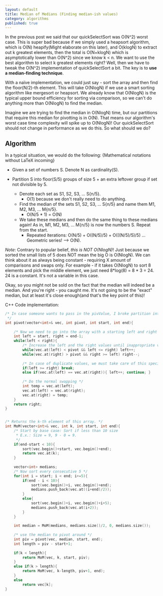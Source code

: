 ```yaml
---
layout: default
title: Median of Medians (Finding median-ish values)
category: algorithms
published: true
---
```

In the previous post we said that our quickSelectSort was O(N^2) worst case. This is super bad because if we simply used a heapsort algorithm, which is O(N) heapify(Might elaborate on this later), and O(klogN) to extract out k greatest elements, then the total is O(N+klogN) which is asymptotically lower than O(N^2) since we know k < n. We want to use the best algorithm to select k greatest elements right? Well, then we have to tweak the O(N^2) implementation of quickSelectSort a bit. The key is to **use a median-finding technique**.

With a naïve implementation, we could just say - sort the array and then find the floor(N/2)-th element. This will take O(NlogN) if we use a smart sorting algorithm like mergesort or heapsort. We already know that O(NlogN) is the typical upper bound efficiency for sorting via comparison, so we can't do anything more than O(NlogN) to find the median.

Imagine we are trying to find the median in O(NlogN) time, but our partitions that require this median for pivotting is in O(N). That means our algorithm's worst case time complexity will spike up to O(NlogN)! Our quickSelectSort should not change in performance as we do this. So what should we do?

## Algorithm

In a typical situation, we would do the following: {Mathematical notations without LaTeX incoming} 


- Given a set of numbers S. Denote N as cardinality(S).

- Partition S into floor(S/5) groups of size 5 + an extra leftover group if set not divisible by 5.
	- Denote each set as S1, S2, S3, ... S{n/5}.
    	- O(1) because we don't really need to do anything.
    - Find the median of the sets S1, S2, S3, ... S{n/5} and name them M1, M2, M3, ... M{n/5}. 
    	- O(N/5 * 1) = O(N)
    - We take these medians and then do the same thing to these medians again! As in, M1, M2, M3, ... M{n/5} is now the numbers S. Repeat from the start.
    	- Repeated iterations: O(N/5) + O((N/5)/5) + O(((N/5)/5)/5) ... Geometric series! --> O(N).
    
_Note_: Contrary to popular belief, _this is NOT O(NlogN)_! Just because we sorted the small lists of 5 does NOT mean the big O is O(NlogN). We can think about it as always being constant - requiring X amount of comparisons and swaps only. For example - if it takes O(NlogN) to sort 8 elements and pick the middle element, we just need 8\*log(8) = 8 * 3 = 24. 24 is a constant. It's not a variable in this case.

Okay, so you might not be sold on the fact that the median will indeed be a median. And you're right - you caught me. It's not going to be the "exact" median, but at least it's close enough(and that's the key point of this)!

C++ Code implementation:

```c++
/* In case someone wants to pass in the pivValue, I broke partition into 2 pieces.
 */
int pivot(vector<int>& vec, int pivot, int start, int end){
    
    /* Now we need to go into the array with a starting left and right value. */
    int left = start, right = end-1;
    while(left < right){
        /* Increase the left and the right values until inappropriate value comes */
        while(vec.at(left) < pivot && left <= right) left++;
        while(vec.at(right) > pivot && right >= left) right--;
        
        /* In case of duplicate values, we must take care of this special case. */
        if(left >= right) break;
        else if(vec.at(left) == vec.at(right)){ left++; continue; }
        
        /* Do the normal swapping */
        int temp = vec.at(left);
        vec.at(left) = vec.at(right);
        vec.at(right) = temp;
    }
    return right;
}


/* Returns the k-th element of this array. */
int MoM(vector<int>& vec, int k, int start, int end){
    /* Start by base case: Sort if less than 10 size
     * E.x.: Size = 9, 9 - 0 = 9.
     */
    if(end-start < 10){
        sort(vec.begin()+start, vec.begin()+end);
        return vec.at(k);
    }
    
    vector<int> medians;
    /* Now sort every consecutive 5 */
    for(int i = start; i < end; i+=5){
        if(end - i < 10){
            sort(vec.begin()+i, vec.begin()+end);
            medians.push_back(vec.at((i+end)/2));
        }
        else{
            sort(vec.begin()+i, vec.begin()+i+5);
            medians.push_back(vec.at(i+2));
        }
    }
    
    int median = MoM(medians, medians.size()/2, 0, medians.size());
    
    /* use the median to pivot around */
    int piv = pivot(vec, median, start, end);
    int length = piv - start+1;
    
    if(k < length){
        return MoM(vec, k, start, piv);
    }
    else if(k > length){
        return MoM(vec, k-length, piv+1, end);
    }
    else
        return vec[k];
}
```

<script src="https://utteranc.es/client.js" repo="OneRaynyDay/oneraynyday.github.io" issue-term="pathname" theme="github-light" crossorigin="anonymous" async> </script>
